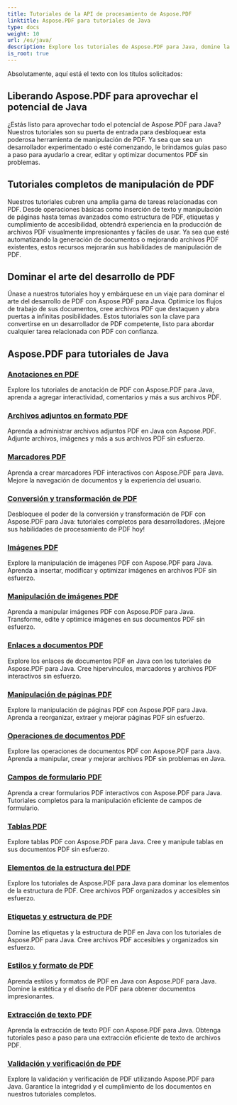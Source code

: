 ```yaml
---
title: Tutoriales de la API de procesamiento de Aspose.PDF
linktitle: Aspose.PDF para tutoriales de Java
type: docs
weight: 10
url: /es/java/
description: Explore los tutoriales de Aspose.PDF para Java, domine la manipulación de PDF y aproveche su poder para crear, editar y optimizar archivos PDF sin problemas.
is_root: true
---
```

Absolutamente, aquí está el texto con los títulos solicitados:

## Liberando Aspose.PDF para aprovechar el potencial de Java

¿Estás listo para aprovechar todo el potencial de Aspose.PDF para Java? Nuestros tutoriales son su puerta de entrada para desbloquear esta poderosa herramienta de manipulación de PDF. Ya sea que sea un desarrollador experimentado o esté comenzando, le brindamos guías paso a paso para ayudarlo a crear, editar y optimizar documentos PDF sin problemas.

## Tutoriales completos de manipulación de PDF

Nuestros tutoriales cubren una amplia gama de tareas relacionadas con PDF. Desde operaciones básicas como inserción de texto y manipulación de páginas hasta temas avanzados como estructura de PDF, etiquetas y cumplimiento de accesibilidad, obtendrá experiencia en la producción de archivos PDF visualmente impresionantes y fáciles de usar. Ya sea que esté automatizando la generación de documentos o mejorando archivos PDF existentes, estos recursos mejorarán sus habilidades de manipulación de PDF.

## Dominar el arte del desarrollo de PDF

Únase a nuestros tutoriales hoy y embárquese en un viaje para dominar el arte del desarrollo de PDF con Aspose.PDF para Java. Optimice los flujos de trabajo de sus documentos, cree archivos PDF que destaquen y abra puertas a infinitas posibilidades. Estos tutoriales son la clave para convertirse en un desarrollador de PDF competente, listo para abordar cualquier tarea relacionada con PDF con confianza.

## Aspose.PDF para tutoriales de Java

### [Anotaciones en PDF](./pdf-annotations/)
Explore los tutoriales de anotación de PDF con Aspose.PDF para Java, aprenda a agregar interactividad, comentarios y más a sus archivos PDF.
### [Archivos adjuntos en formato PDF](./pdf-attachments/)
Aprenda a administrar archivos adjuntos PDF en Java con Aspose.PDF. Adjunte archivos, imágenes y más a sus archivos PDF sin esfuerzo.
### [Marcadores PDF](./pdf-bookmarks/)
Aprenda a crear marcadores PDF interactivos con Aspose.PDF para Java. Mejore la navegación de documentos y la experiencia del usuario.
### [Conversión y transformación de PDF](./pdf-conversion-transformation/)
Desbloquee el poder de la conversión y transformación de PDF con Aspose.PDF para Java: tutoriales completos para desarrolladores. ¡Mejore sus habilidades de procesamiento de PDF hoy!
### [Imágenes PDF](./pdf-images/)
Explore la manipulación de imágenes PDF con Aspose.PDF para Java. Aprenda a insertar, modificar y optimizar imágenes en archivos PDF sin esfuerzo.
### [Manipulación de imágenes PDF](./pdf-image-manipulation/)
Aprenda a manipular imágenes PDF con Aspose.PDF para Java. Transforme, edite y optimice imágenes en sus documentos PDF sin esfuerzo.
### [Enlaces a documentos PDF](./pdf-document-links/)
Explore los enlaces de documentos PDF en Java con los tutoriales de Aspose.PDF para Java. Cree hipervínculos, marcadores y archivos PDF interactivos sin esfuerzo.
### [Manipulación de páginas PDF](./pdf-page-manipulation/)
Explore la manipulación de páginas PDF con Aspose.PDF para Java. Aprenda a reorganizar, extraer y mejorar páginas PDF sin esfuerzo.
### [Operaciones de documentos PDF](./pdf-document-operations/)
Explore las operaciones de documentos PDF con Aspose.PDF para Java. Aprenda a manipular, crear y mejorar archivos PDF sin problemas en Java.
### [Campos de formulario PDF](./pdf-form-fields/)
Aprenda a crear formularios PDF interactivos con Aspose.PDF para Java. Tutoriales completos para la manipulación eficiente de campos de formulario.
### [Tablas PDF](./pdf-tables/)
Explore tablas PDF con Aspose.PDF para Java. Cree y manipule tablas en sus documentos PDF sin esfuerzo. 
### [Elementos de la estructura del PDF](./pdf-structure-elements/)
Explore los tutoriales de Aspose.PDF para Java para dominar los elementos de la estructura de PDF. Cree archivos PDF organizados y accesibles sin esfuerzo.
### [Etiquetas y estructura de PDF](./pdf-tags-and-structure/)
Domine las etiquetas y la estructura de PDF en Java con los tutoriales de Aspose.PDF para Java. Cree archivos PDF accesibles y organizados sin esfuerzo.
### [Estilos y formato de PDF](./pdf-styles-and-formatting/)
Aprenda estilos y formatos de PDF en Java con Aspose.PDF para Java. Domine la estética y el diseño de PDF para obtener documentos impresionantes.
### [Extracción de texto PDF](./pdf-text-extraction/)
Aprenda la extracción de texto PDF con Aspose.PDF para Java. Obtenga tutoriales paso a paso para una extracción eficiente de texto de archivos PDF.
### [Validación y verificación de PDF](./pdf-validation-and-verification/)
Explore la validación y verificación de PDF utilizando Aspose.PDF para Java. Garantice la integridad y el cumplimiento de los documentos en nuestros tutoriales completos.